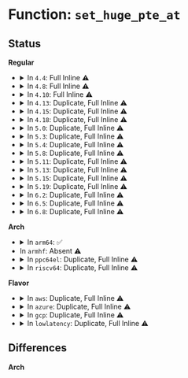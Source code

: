 # Function: <code>set_huge_pte_at</code>

## Status
<b>Regular</b>
<ul>
<li>
<details>
<summary>In <code>4.4</code>: Full Inline ⚠️</summary>

**Collision:** Unique Static

**Inline:** Full

**Transformation:** False

**Instances:**

```
In mm/hugetlb.c (ffffffff811ddd70)
Location: arch/x86/include/asm/hugetlb.h:37
Inline: True
Inline callers:
  - mm/hugetlb.c:hugetlb_cow
  - mm/hugetlb.c:hugetlb_change_protection
  - mm/hugetlb.c:hugetlb_change_protection
  - mm/hugetlb.c:copy_hugetlb_page_range
  - mm/hugetlb.c:copy_hugetlb_page_range
  - mm/hugetlb.c:copy_hugetlb_page_range
  - mm/hugetlb.c:hugetlb_fault
```
</details>
</li>
<li>
<details>
<summary>In <code>4.8</code>: Full Inline ⚠️</summary>

**Collision:** Unique Static

**Inline:** Full

**Transformation:** False

**Instances:**

```
In mm/hugetlb.c (ffffffff811fc53a)
Location: arch/x86/include/asm/hugetlb.h:38
Inline: True
Inline callers:
  - mm/hugetlb.c:hugetlb_change_protection
  - mm/hugetlb.c:hugetlb_fault
  - mm/hugetlb.c:hugetlb_cow
  - mm/hugetlb.c:copy_hugetlb_page_range
  - mm/hugetlb.c:copy_hugetlb_page_range
  - mm/hugetlb.c:copy_hugetlb_page_range
```
</details>
</li>
<li>
<details>
<summary>In <code>4.10</code>: Full Inline ⚠️</summary>

**Collision:** Unique Static

**Inline:** Full

**Transformation:** False

**Instances:**

```
In mm/hugetlb.c (ffffffff8120d02a)
Location: arch/x86/include/asm/hugetlb.h:38
Inline: True
Inline callers:
  - mm/hugetlb.c:hugetlb_change_protection
  - mm/hugetlb.c:hugetlb_fault
  - mm/hugetlb.c:hugetlb_cow
  - mm/hugetlb.c:copy_hugetlb_page_range
  - mm/hugetlb.c:copy_hugetlb_page_range
  - mm/hugetlb.c:copy_hugetlb_page_range
```
</details>
</li>
<li>
<details>
<summary>In <code>4.13</code>: Duplicate, Full Inline ⚠️</summary>

**Collision:** Static Duplication

**Inline:** Full

**Transformation:** False

**Instances:**

```
In mm/rmap.c (0)
Location: arch/x86/include/asm/hugetlb.h:38
Inline: True
```
```
In mm/hugetlb.c (ffffffff81218f2c)
Location: arch/x86/include/asm/hugetlb.h:38
Inline: True
Inline callers:
  - mm/hugetlb.c:hugetlb_change_protection
  - mm/hugetlb.c:hugetlb_mcopy_atomic_pte
  - mm/hugetlb.c:hugetlb_no_page
  - mm/hugetlb.c:hugetlb_cow
  - mm/hugetlb.c:copy_hugetlb_page_range
  - mm/hugetlb.c:copy_hugetlb_page_range
  - mm/hugetlb.c:copy_hugetlb_page_range
```
```
In mm/migrate.c (ffffffff8122df9b)
Location: arch/x86/include/asm/hugetlb.h:38
Inline: True
Inline callers:
  - mm/migrate.c:remove_migration_pte
```
</details>
</li>
<li>
<details>
<summary>In <code>4.15</code>: Duplicate, Full Inline ⚠️</summary>

**Collision:** Static Duplication

**Inline:** Full

**Transformation:** False

**Instances:**

```
In mm/rmap.c (0)
Location: arch/x86/include/asm/hugetlb.h:39
Inline: True
```
```
In mm/hugetlb.c (ffffffff81233ec2)
Location: arch/x86/include/asm/hugetlb.h:39
Inline: True
Inline callers:
  - mm/hugetlb.c:hugetlb_change_protection
  - mm/hugetlb.c:hugetlb_mcopy_atomic_pte
  - mm/hugetlb.c:hugetlb_no_page
  - mm/hugetlb.c:hugetlb_cow
  - mm/hugetlb.c:copy_hugetlb_page_range
  - mm/hugetlb.c:copy_hugetlb_page_range
  - mm/hugetlb.c:copy_hugetlb_page_range
```
```
In mm/migrate.c (ffffffff81249cf2)
Location: arch/x86/include/asm/hugetlb.h:39
Inline: True
Inline callers:
  - mm/migrate.c:remove_migration_pte
```
</details>
</li>
<li>
<details>
<summary>In <code>4.18</code>: Duplicate, Full Inline ⚠️</summary>

**Collision:** Static Duplication

**Inline:** Full

**Transformation:** False

**Instances:**

```
In mm/rmap.c (ffffffff8123f387)
Location: arch/x86/include/asm/hugetlb.h:39
Inline: True
Inline callers:
  - mm/rmap.c:try_to_unmap_one
```
```
In mm/hugetlb.c (ffffffff81256f29)
Location: arch/x86/include/asm/hugetlb.h:39
Inline: True
Inline callers:
  - mm/hugetlb.c:hugetlb_change_protection
  - mm/hugetlb.c:hugetlb_change_protection
  - mm/hugetlb.c:hugetlb_mcopy_atomic_pte
  - mm/hugetlb.c:hugetlb_no_page
  - mm/hugetlb.c:hugetlb_cow
  - mm/hugetlb.c:copy_hugetlb_page_range
  - mm/hugetlb.c:copy_hugetlb_page_range
  - mm/hugetlb.c:copy_hugetlb_page_range
```
```
In mm/migrate.c (ffffffff8126d53f)
Location: arch/x86/include/asm/hugetlb.h:39
Inline: True
Inline callers:
  - mm/migrate.c:remove_migration_pte
```
</details>
</li>
<li>
<details>
<summary>In <code>5.0</code>: Duplicate, Full Inline ⚠️</summary>

**Collision:** Static Duplication

**Inline:** Full

**Transformation:** False

**Instances:**

```
In mm/rmap.c (ffffffff81253a97)
Location: include/asm-generic/hugetlb.h:53
Inline: True
Inline callers:
  - mm/rmap.c:try_to_unmap_one
```
```
In mm/hugetlb.c (ffffffff8126b59f)
Location: include/asm-generic/hugetlb.h:53
Inline: True
Inline callers:
  - mm/hugetlb.c:hugetlb_change_protection
  - mm/hugetlb.c:hugetlb_change_protection
  - mm/hugetlb.c:hugetlb_mcopy_atomic_pte
  - mm/hugetlb.c:hugetlb_no_page
  - mm/hugetlb.c:hugetlb_cow
  - mm/hugetlb.c:copy_hugetlb_page_range
  - mm/hugetlb.c:copy_hugetlb_page_range
  - mm/hugetlb.c:copy_hugetlb_page_range
```
```
In mm/migrate.c (ffffffff81281c2f)
Location: include/asm-generic/hugetlb.h:53
Inline: True
Inline callers:
  - mm/migrate.c:remove_migration_pte
```
</details>
</li>
<li>
<details>
<summary>In <code>5.3</code>: Duplicate, Full Inline ⚠️</summary>

**Collision:** Static Duplication

**Inline:** Full

**Transformation:** False

**Instances:**

```
In mm/rmap.c (ffffffff81265cc1)
Location: include/asm-generic/hugetlb.h:53
Inline: True
Inline callers:
  - mm/rmap.c:try_to_unmap_one
```
```
In mm/hugetlb.c (ffffffff8128685b)
Location: include/asm-generic/hugetlb.h:53
Inline: True
Inline callers:
  - mm/hugetlb.c:hugetlb_change_protection
  - mm/hugetlb.c:hugetlb_change_protection
  - mm/hugetlb.c:hugetlb_mcopy_atomic_pte
  - mm/hugetlb.c:hugetlb_no_page
  - mm/hugetlb.c:hugetlb_cow
  - mm/hugetlb.c:copy_hugetlb_page_range
  - mm/hugetlb.c:copy_hugetlb_page_range
  - mm/hugetlb.c:copy_hugetlb_page_range
```
```
In mm/migrate.c (ffffffff8129dd2e)
Location: include/asm-generic/hugetlb.h:53
Inline: True
Inline callers:
  - mm/migrate.c:remove_migration_pte
```
</details>
</li>
<li>
<details>
<summary>In <code>5.4</code>: Duplicate, Full Inline ⚠️</summary>

**Collision:** Static Duplication

**Inline:** Full

**Transformation:** False

**Instances:**

```
In mm/rmap.c (ffffffff812745df)
Location: include/asm-generic/hugetlb.h:53
Inline: True
Inline callers:
  - mm/rmap.c:try_to_unmap_one
```
```
In mm/hugetlb.c (ffffffff8129644a)
Location: include/asm-generic/hugetlb.h:53
Inline: True
Inline callers:
  - mm/hugetlb.c:hugetlb_change_protection
  - mm/hugetlb.c:hugetlb_change_protection
  - mm/hugetlb.c:hugetlb_mcopy_atomic_pte
  - mm/hugetlb.c:hugetlb_no_page
  - mm/hugetlb.c:hugetlb_cow
  - mm/hugetlb.c:copy_hugetlb_page_range
  - mm/hugetlb.c:copy_hugetlb_page_range
  - mm/hugetlb.c:copy_hugetlb_page_range
```
```
In mm/migrate.c (ffffffff812ad5de)
Location: include/asm-generic/hugetlb.h:53
Inline: True
Inline callers:
  - mm/migrate.c:remove_migration_pte
```
</details>
</li>
<li>
<details>
<summary>In <code>5.8</code>: Duplicate, Full Inline ⚠️</summary>

**Collision:** Static Duplication

**Inline:** Full

**Transformation:** False

**Instances:**

```
In mm/rmap.c (ffffffff812a58b8)
Location: include/asm-generic/hugetlb.h:53
Inline: True
Inline callers:
  - mm/rmap.c:try_to_unmap_one
```
```
In mm/hugetlb.c (ffffffff812c99ed)
Location: include/asm-generic/hugetlb.h:53
Inline: True
Inline callers:
  - mm/hugetlb.c:hugetlb_change_protection
  - mm/hugetlb.c:hugetlb_change_protection
  - mm/hugetlb.c:hugetlb_mcopy_atomic_pte
  - mm/hugetlb.c:hugetlb_no_page
  - mm/hugetlb.c:hugetlb_cow
  - mm/hugetlb.c:copy_hugetlb_page_range
  - mm/hugetlb.c:copy_hugetlb_page_range
  - mm/hugetlb.c:copy_hugetlb_page_range
```
```
In mm/migrate.c (ffffffff812e298a)
Location: include/asm-generic/hugetlb.h:53
Inline: True
Inline callers:
  - mm/migrate.c:remove_migration_pte
```
</details>
</li>
<li>
<details>
<summary>In <code>5.11</code>: Duplicate, Full Inline ⚠️</summary>

**Collision:** Static Duplication

**Inline:** Full

**Transformation:** False

**Instances:**

```
In mm/rmap.c (ffffffff812b0d12)
Location: include/asm-generic/hugetlb.h:53
Inline: True
Inline callers:
  - mm/rmap.c:try_to_unmap_one
```
```
In mm/hugetlb.c (ffffffff812d5665)
Location: include/asm-generic/hugetlb.h:53
Inline: True
Inline callers:
  - mm/hugetlb.c:hugetlb_change_protection
  - mm/hugetlb.c:hugetlb_change_protection
  - mm/hugetlb.c:hugetlb_mcopy_atomic_pte
  - mm/hugetlb.c:hugetlb_no_page
  - mm/hugetlb.c:hugetlb_cow
  - mm/hugetlb.c:copy_hugetlb_page_range
  - mm/hugetlb.c:copy_hugetlb_page_range
  - mm/hugetlb.c:copy_hugetlb_page_range
```
```
In mm/migrate.c (ffffffff812eddb8)
Location: include/asm-generic/hugetlb.h:53
Inline: True
Inline callers:
  - mm/migrate.c:remove_migration_pte
```
</details>
</li>
<li>
<details>
<summary>In <code>5.13</code>: Duplicate, Full Inline ⚠️</summary>

**Collision:** Static Duplication

**Inline:** Full

**Transformation:** False

**Instances:**

```
In mm/rmap.c (ffffffff812b6364)
Location: include/asm-generic/hugetlb.h:53
Inline: True
Inline callers:
  - mm/rmap.c:try_to_unmap_one
```
```
In mm/hugetlb.c (ffffffff812dc3c0)
Location: include/asm-generic/hugetlb.h:53
Inline: True
Inline callers:
  - mm/hugetlb.c:hugetlb_change_protection
  - mm/hugetlb.c:hugetlb_change_protection
  - mm/hugetlb.c:hugetlb_mcopy_atomic_pte
  - mm/hugetlb.c:hugetlb_no_page
  - mm/hugetlb.c:hugetlb_cow
  - mm/hugetlb.c:copy_hugetlb_page_range
  - mm/hugetlb.c:copy_hugetlb_page_range
  - mm/hugetlb.c:copy_hugetlb_page_range
  - mm/hugetlb.c:copy_hugetlb_page_range
```
```
In mm/migrate.c (ffffffff812f3f67)
Location: include/asm-generic/hugetlb.h:53
Inline: True
Inline callers:
  - mm/migrate.c:remove_migration_pte
```
</details>
</li>
<li>
<details>
<summary>In <code>5.15</code>: Duplicate, Full Inline ⚠️</summary>

**Collision:** Static Duplication

**Inline:** Full

**Transformation:** False

**Instances:**

```
In mm/rmap.c (ffffffff812f880c)
Location: include/asm-generic/hugetlb.h:53
Inline: True
Inline callers:
  - mm/rmap.c:try_to_migrate_one
  - mm/rmap.c:try_to_unmap_one
```
```
In mm/vmalloc.c (0)
Location: include/asm-generic/hugetlb.h:53
Inline: True
```
```
In mm/hugetlb.c (ffffffff81323591)
Location: include/asm-generic/hugetlb.h:53
Inline: True
Inline callers:
  - mm/hugetlb.c:hugetlb_change_protection
  - mm/hugetlb.c:hugetlb_change_protection
  - mm/hugetlb.c:hugetlb_mcopy_atomic_pte
  - mm/hugetlb.c:hugetlb_no_page
  - mm/hugetlb.c:hugetlb_cow
  - mm/hugetlb.c:copy_hugetlb_page_range
  - mm/hugetlb.c:copy_hugetlb_page_range
  - mm/hugetlb.c:copy_hugetlb_page_range
  - mm/hugetlb.c:copy_hugetlb_page_range
```
```
In mm/migrate.c (ffffffff8133e998)
Location: include/asm-generic/hugetlb.h:53
Inline: True
Inline callers:
  - mm/migrate.c:remove_migration_pte
```
</details>
</li>
<li>
<details>
<summary>In <code>5.19</code>: Duplicate, Full Inline ⚠️</summary>

**Collision:** Static Duplication

**Inline:** Full

**Transformation:** False

**Instances:**

```
In mm/rmap.c (ffffffff8135e6b1)
Location: include/asm-generic/hugetlb.h:71
Inline: True
Inline callers:
  - mm/rmap.c:try_to_migrate_one
  - mm/rmap.c:try_to_migrate_one
  - mm/rmap.c:try_to_migrate_one
  - mm/rmap.c:try_to_unmap_one
```
```
In mm/vmalloc.c (0)
Location: include/asm-generic/hugetlb.h:71
Inline: True
```
```
In mm/hugetlb.c (ffffffff81391076)
Location: include/asm-generic/hugetlb.h:71
Inline: True
Inline callers:
  - mm/hugetlb.c:hugetlb_change_protection
  - mm/hugetlb.c:hugetlb_change_protection
  - mm/hugetlb.c:hugetlb_change_protection
  - mm/hugetlb.c:hugetlb_mcopy_atomic_pte
  - mm/hugetlb.c:hugetlb_no_page
  - mm/hugetlb.c:hugetlb_wp
  - mm/hugetlb.c:__unmap_hugepage_range
  - mm/hugetlb.c:__unmap_hugepage_range
  - mm/hugetlb.c:move_hugetlb_page_tables
  - mm/hugetlb.c:copy_hugetlb_page_range
  - mm/hugetlb.c:copy_hugetlb_page_range
  - mm/hugetlb.c:copy_hugetlb_page_range
  - mm/hugetlb.c:copy_hugetlb_page_range
  - mm/hugetlb.c:copy_hugetlb_page_range
  - mm/hugetlb.c:copy_hugetlb_page_range
```
```
In mm/migrate.c (ffffffff813b1ab4)
Location: include/asm-generic/hugetlb.h:71
Inline: True
Inline callers:
  - mm/migrate.c:remove_migration_pte
```
</details>
</li>
<li>
<details>
<summary>In <code>6.2</code>: Duplicate, Full Inline ⚠️</summary>

**Collision:** Static Duplication

**Inline:** Full

**Transformation:** False

**Instances:**

```
In mm/rmap.c (ffffffff813d9595)
Location: include/asm-generic/hugetlb.h:71
Inline: True
Inline callers:
  - mm/rmap.c:try_to_migrate_one
  - mm/rmap.c:try_to_migrate_one
  - mm/rmap.c:try_to_unmap_one
```
```
In mm/vmalloc.c (0)
Location: include/asm-generic/hugetlb.h:71
Inline: True
```
```
In mm/hugetlb.c (ffffffff814125d2)
Location: include/asm-generic/hugetlb.h:71
Inline: True
Inline callers:
  - mm/hugetlb.c:hugetlb_change_protection
  - mm/hugetlb.c:hugetlb_change_protection
  - mm/hugetlb.c:hugetlb_mcopy_atomic_pte
  - mm/hugetlb.c:hugetlb_no_page
  - mm/hugetlb.c:hugetlb_wp
  - mm/hugetlb.c:__unmap_hugepage_range
  - mm/hugetlb.c:__unmap_hugepage_range
  - mm/hugetlb.c:move_hugetlb_page_tables
  - mm/hugetlb.c:copy_hugetlb_page_range
  - mm/hugetlb.c:copy_hugetlb_page_range
  - mm/hugetlb.c:copy_hugetlb_page_range
  - mm/hugetlb.c:copy_hugetlb_page_range
  - mm/hugetlb.c:copy_hugetlb_page_range
  - mm/hugetlb.c:copy_hugetlb_page_range
```
```
In mm/migrate.c (ffffffff8143255b)
Location: include/asm-generic/hugetlb.h:71
Inline: True
Inline callers:
  - mm/migrate.c:remove_migration_pte
```
</details>
</li>
<li>
<details>
<summary>In <code>6.5</code>: Duplicate, Full Inline ⚠️</summary>

**Collision:** Static Duplication

**Inline:** Full

**Transformation:** False

**Instances:**

```
In mm/rmap.c (ffffffff8140dc8d)
Location: include/asm-generic/hugetlb.h:78
Inline: True
Inline callers:
  - mm/rmap.c:try_to_migrate_one
  - mm/rmap.c:try_to_migrate_one
  - mm/rmap.c:try_to_unmap_one
```
```
In mm/vmalloc.c (0)
Location: include/asm-generic/hugetlb.h:78
Inline: True
```
```
In mm/hugetlb.c (ffffffff81445ba5)
Location: include/asm-generic/hugetlb.h:78
Inline: True
Inline callers:
  - mm/hugetlb.c:hugetlb_change_protection
  - mm/hugetlb.c:hugetlb_change_protection
  - mm/hugetlb.c:hugetlb_mfill_atomic_pte
  - mm/hugetlb.c:hugetlb_no_page
  - mm/hugetlb.c:hugetlb_wp
  - mm/hugetlb.c:__unmap_hugepage_range
  - mm/hugetlb.c:__unmap_hugepage_range
  - mm/hugetlb.c:move_hugetlb_page_tables
  - mm/hugetlb.c:copy_hugetlb_page_range
  - mm/hugetlb.c:copy_hugetlb_page_range
  - mm/hugetlb.c:copy_hugetlb_page_range
  - mm/hugetlb.c:copy_hugetlb_page_range
  - mm/hugetlb.c:copy_hugetlb_page_range
```
```
In mm/migrate.c (ffffffff81467f5d)
Location: include/asm-generic/hugetlb.h:78
Inline: True
Inline callers:
  - mm/migrate.c:remove_migration_pte
```
</details>
</li>
<li>
<details>
<summary>In <code>6.8</code>: Duplicate, Full Inline ⚠️</summary>

**Collision:** Static Duplication

**Inline:** Full

**Transformation:** False

**Instances:**

```
In mm/rmap.c (ffffffff8143a426)
Location: include/asm-generic/hugetlb.h:78
Inline: True
Inline callers:
  - mm/rmap.c:try_to_migrate_one
  - mm/rmap.c:try_to_migrate_one
  - mm/rmap.c:try_to_unmap_one
```
```
In mm/vmalloc.c (0)
Location: include/asm-generic/hugetlb.h:78
Inline: True
```
```
In mm/hugetlb.c (ffffffff8147f5eb)
Location: include/asm-generic/hugetlb.h:78
Inline: True
Inline callers:
  - mm/hugetlb.c:hugetlb_change_protection
  - mm/hugetlb.c:hugetlb_change_protection
  - mm/hugetlb.c:hugetlb_mfill_atomic_pte
  - mm/hugetlb.c:hugetlb_mfill_atomic_pte
  - mm/hugetlb.c:hugetlb_fault
  - mm/hugetlb.c:hugetlb_no_page
  - mm/hugetlb.c:hugetlb_wp
  - mm/hugetlb.c:__unmap_hugepage_range
  - mm/hugetlb.c:__unmap_hugepage_range
  - mm/hugetlb.c:move_hugetlb_page_tables
  - mm/hugetlb.c:copy_hugetlb_page_range
  - mm/hugetlb.c:copy_hugetlb_page_range
  - mm/hugetlb.c:copy_hugetlb_page_range
  - mm/hugetlb.c:copy_hugetlb_page_range
  - mm/hugetlb.c:copy_hugetlb_page_range
```
```
In mm/migrate.c (ffffffff814979c9)
Location: include/asm-generic/hugetlb.h:78
Inline: True
Inline callers:
  - mm/migrate.c:remove_migration_pte
```
```
In fs/proc/task_mmu.c (ffffffff8159cf67)
Location: include/asm-generic/hugetlb.h:78
Inline: True
```
</details>
</li>
</ul>
<b>Arch</b>
<ul>
<li>
<details>
<summary>In <code>arm64</code>: ✅</summary>

```c
void set_huge_pte_at(struct mm_struct *mm, long unsigned int addr, pte_t *ptep, pte_t pte);
```

**Collision:** Unique Global

**Inline:** No

**Transformation:** False

**Instances:**

```
In arch/arm64/mm/hugetlbpage.c (ffff8000100b0ac8)
Location: arch/arm64/mm/hugetlbpage.c:173
Inline: False
Direct callers:
  - mm/hugetlb.c:hugetlb_change_protection
  - mm/hugetlb.c:hugetlb_mcopy_atomic_pte
  - mm/hugetlb.c:hugetlb_no_page
  - mm/hugetlb.c:hugetlb_cow
  - mm/hugetlb.c:copy_hugetlb_page_range
  - mm/migrate.c:remove_migration_pte
```
**Symbols:**

```
ffff8000100b0ac8-ffff8000100b0d48: set_huge_pte_at (STB_GLOBAL)
```
</details>
</li>
<li>
In <code>armhf</code>: Absent ⚠️
</li>
<li>
<details>
<summary>In <code>ppc64el</code>: Duplicate, Full Inline ⚠️</summary>

**Collision:** Static Duplication

**Inline:** Full

**Transformation:** False

**Instances:**

```
In arch/powerpc/mm/book3s64/hash_hugetlbpage.c (c00000000009e8f0)
Location: include/asm-generic/hugetlb.h:53
Inline: True
Inline callers:
  - arch/powerpc/mm/book3s64/hash_hugetlbpage.c:huge_ptep_modify_prot_commit
```
```
In arch/powerpc/mm/book3s64/radix_hugetlbpage.c (c00000000009f08c)
Location: include/asm-generic/hugetlb.h:53
Inline: True
Inline callers:
  - arch/powerpc/mm/book3s64/radix_hugetlbpage.c:radix__huge_ptep_modify_prot_commit
```
```
In mm/rmap.c (c0000000003d9c44)
Location: include/asm-generic/hugetlb.h:53
Inline: True
Inline callers:
  - mm/rmap.c:try_to_unmap_one
```
```
In mm/hugetlb.c (c00000000040fe78)
Location: include/asm-generic/hugetlb.h:53
Inline: True
Inline callers:
  - mm/hugetlb.c:hugetlb_change_protection
  - mm/hugetlb.c:hugetlb_mcopy_atomic_pte
  - mm/hugetlb.c:hugetlb_no_page
  - mm/hugetlb.c:hugetlb_cow
  - mm/hugetlb.c:copy_hugetlb_page_range
  - mm/hugetlb.c:copy_hugetlb_page_range
  - mm/hugetlb.c:copy_hugetlb_page_range
```
```
In mm/migrate.c (c000000000431350)
Location: include/asm-generic/hugetlb.h:53
Inline: True
Inline callers:
  - mm/migrate.c:remove_migration_pte
```
</details>
</li>
<li>
<details>
<summary>In <code>riscv64</code>: Duplicate, Full Inline ⚠️</summary>

**Collision:** Static Duplication

**Inline:** Full

**Transformation:** False

**Instances:**

```
In mm/rmap.c (0)
Location: include/asm-generic/hugetlb.h:53
Inline: True
```
```
In mm/hugetlb.c (ffffffe000230ee0)
Location: include/asm-generic/hugetlb.h:53
Inline: True
Inline callers:
  - mm/hugetlb.c:hugetlb_change_protection
  - mm/hugetlb.c:hugetlb_change_protection
  - mm/hugetlb.c:hugetlb_mcopy_atomic_pte
  - mm/hugetlb.c:hugetlb_no_page
  - mm/hugetlb.c:hugetlb_cow
  - mm/hugetlb.c:copy_hugetlb_page_range
  - mm/hugetlb.c:copy_hugetlb_page_range
  - mm/hugetlb.c:copy_hugetlb_page_range
```
```
In mm/migrate.c (ffffffe00023e1de)
Location: include/asm-generic/hugetlb.h:53
Inline: True
Inline callers:
  - mm/migrate.c:remove_migration_pte
```
</details>
</li>
</ul>
<b>Flavor</b>
<ul>
<li>
<details>
<summary>In <code>aws</code>: Duplicate, Full Inline ⚠️</summary>

**Collision:** Static Duplication

**Inline:** Full

**Transformation:** False

**Instances:**

```
In mm/rmap.c (ffffffff8126cc2f)
Location: include/asm-generic/hugetlb.h:53
Inline: True
Inline callers:
  - mm/rmap.c:try_to_unmap_one
```
```
In mm/hugetlb.c (ffffffff8128ea2a)
Location: include/asm-generic/hugetlb.h:53
Inline: True
Inline callers:
  - mm/hugetlb.c:hugetlb_change_protection
  - mm/hugetlb.c:hugetlb_change_protection
  - mm/hugetlb.c:hugetlb_mcopy_atomic_pte
  - mm/hugetlb.c:hugetlb_no_page
  - mm/hugetlb.c:hugetlb_cow
  - mm/hugetlb.c:copy_hugetlb_page_range
  - mm/hugetlb.c:copy_hugetlb_page_range
  - mm/hugetlb.c:copy_hugetlb_page_range
```
```
In mm/migrate.c (ffffffff812a5bbe)
Location: include/asm-generic/hugetlb.h:53
Inline: True
Inline callers:
  - mm/migrate.c:remove_migration_pte
```
</details>
</li>
<li>
<details>
<summary>In <code>azure</code>: Duplicate, Full Inline ⚠️</summary>

**Collision:** Static Duplication

**Inline:** Full

**Transformation:** False

**Instances:**

```
In mm/rmap.c (ffffffff8125ec80)
Location: include/asm-generic/hugetlb.h:53
Inline: True
Inline callers:
  - mm/rmap.c:try_to_unmap_one
```
```
In mm/hugetlb.c (ffffffff81280807)
Location: include/asm-generic/hugetlb.h:53
Inline: True
Inline callers:
  - mm/hugetlb.c:hugetlb_change_protection
  - mm/hugetlb.c:hugetlb_change_protection
  - mm/hugetlb.c:hugetlb_mcopy_atomic_pte
  - mm/hugetlb.c:hugetlb_no_page
  - mm/hugetlb.c:hugetlb_cow
  - mm/hugetlb.c:copy_hugetlb_page_range
  - mm/hugetlb.c:copy_hugetlb_page_range
  - mm/hugetlb.c:copy_hugetlb_page_range
```
```
In mm/migrate.c (ffffffff8129769f)
Location: include/asm-generic/hugetlb.h:53
Inline: True
Inline callers:
  - mm/migrate.c:remove_migration_pte
```
</details>
</li>
<li>
<details>
<summary>In <code>gcp</code>: Duplicate, Full Inline ⚠️</summary>

**Collision:** Static Duplication

**Inline:** Full

**Transformation:** False

**Instances:**

```
In mm/rmap.c (ffffffff8126a9cf)
Location: include/asm-generic/hugetlb.h:53
Inline: True
Inline callers:
  - mm/rmap.c:try_to_unmap_one
```
```
In mm/hugetlb.c (ffffffff8128c83a)
Location: include/asm-generic/hugetlb.h:53
Inline: True
Inline callers:
  - mm/hugetlb.c:hugetlb_change_protection
  - mm/hugetlb.c:hugetlb_change_protection
  - mm/hugetlb.c:hugetlb_mcopy_atomic_pte
  - mm/hugetlb.c:hugetlb_no_page
  - mm/hugetlb.c:hugetlb_cow
  - mm/hugetlb.c:copy_hugetlb_page_range
  - mm/hugetlb.c:copy_hugetlb_page_range
  - mm/hugetlb.c:copy_hugetlb_page_range
```
```
In mm/migrate.c (ffffffff812a39ce)
Location: include/asm-generic/hugetlb.h:53
Inline: True
Inline callers:
  - mm/migrate.c:remove_migration_pte
```
</details>
</li>
<li>
<details>
<summary>In <code>lowlatency</code>: Duplicate, Full Inline ⚠️</summary>

**Collision:** Static Duplication

**Inline:** Full

**Transformation:** False

**Instances:**

```
In mm/rmap.c (ffffffff8127a349)
Location: include/asm-generic/hugetlb.h:53
Inline: True
Inline callers:
  - mm/rmap.c:try_to_unmap_one
```
```
In mm/hugetlb.c (ffffffff8129c618)
Location: include/asm-generic/hugetlb.h:53
Inline: True
Inline callers:
  - mm/hugetlb.c:hugetlb_change_protection
  - mm/hugetlb.c:hugetlb_change_protection
  - mm/hugetlb.c:hugetlb_mcopy_atomic_pte
  - mm/hugetlb.c:hugetlb_no_page
  - mm/hugetlb.c:hugetlb_cow
  - mm/hugetlb.c:copy_hugetlb_page_range
  - mm/hugetlb.c:copy_hugetlb_page_range
  - mm/hugetlb.c:copy_hugetlb_page_range
```
```
In mm/migrate.c (ffffffff812b41de)
Location: include/asm-generic/hugetlb.h:53
Inline: True
Inline callers:
  - mm/migrate.c:remove_migration_pte
```
</details>
</li>
</ul>

## Differences
<b>Arch</b>
<ul>
</ul>
